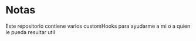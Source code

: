 # Notas

Este repositorio contiene varios customHooks para ayudarme a mi o a quien le pueda resultar util